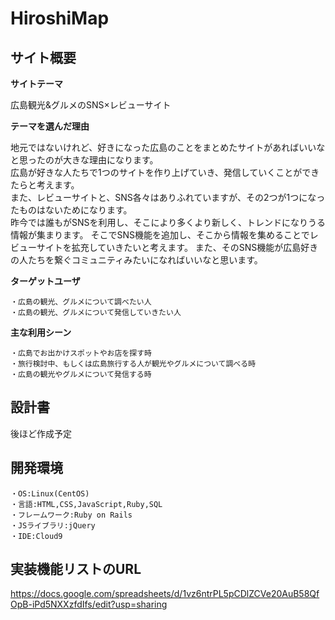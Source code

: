 # HiroshiMap

## サイト概要

**サイトテーマ**

広島観光&グルメのSNS×レビューサイト<br>

**テーマを選んだ理由**

地元ではないけれど、好きになった広島のことをまとめたサイトがあればいいなと思ったのが大きな理由になります。<br>
広島が好きな人たちで1つのサイトを作り上げていき、発信していくことができたらと考えます。<br>
また、レビューサイトと、SNS各々はありふれていますが、その2つが1つになったものはないためになります。<br>
昨今では誰もがSNSを利用し、そこにより多くより新しく、トレンドになりうる情報が集まります。
そこでSNS機能を追加し、そこから情報を集めることでレビューサイトを拡充していきたいと考えます。
また、そのSNS機能が広島好きの人たちを繋ぐコミュニティみたいになればいいなと思います。

**ターゲットユーザ**

	・広島の観光、グルメについて調べたい人
	・広島の観光、グルメについて発信していきたい人

**主な利用シーン**

	・広島でお出かけスポットやお店を探す時
	・旅行検討中、もしくは広島旅行する人が観光やグルメについて調べる時
	・広島の観光やグルメについて発信する時

## 設計書

後ほど作成予定

## 開発環境

	・OS:Linux(CentOS)
	・言語:HTML,CSS,JavaScript,Ruby,SQL
	・フレームワーク:Ruby on Rails
	・JSライブラリ:jQuery
	・IDE:Cloud9

<!-- ## 使用素材 -->

## 実装機能リストのURL

https://docs.google.com/spreadsheets/d/1vz6ntrPL5pCDlZCVe20AuB58QfOpB-iPd5NXXzfdIfs/edit?usp=sharing